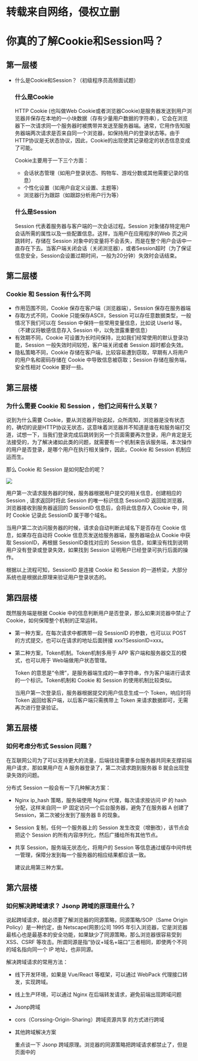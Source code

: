 # 转载来自网络，侵权立删
# 你真的了解Cookie和Session吗？

## 第一层楼

- 什么是Cookie和Session？（初级程序员高频面试题）

  ### 什么是Cookie

  HTTP Cookie (也叫做Web Cookie或者浏览器Cookie)是服务器发送到用户浏览器并保存在本地的一小块数据（存有少量用户数据的字符串），它会在浏览器下一次请求同一个服务器时被携带并发送至服务器端。通常，它用作告知服务器端两次请求是否来自同一个浏览器，如保持用户的登录状态等。由于HTTP协议是无状态协议，因此，Cookie的出现使其记录稳定的状态信息变成了可能。

  Cookie主要用于一下三个方面：

  - 会话状态管理（如用户登录状态、购物车、游戏分数或其他需要记录的信息）
  - 个性化设置（如用户自定义设置、主题等）
  - 浏览器行为跟踪（如跟踪分析用户行为等）

  ### 什么是Session

  Session 代表着服务器与客户端的一次会话过程。Session 对象储存特定用户会话所需的属性以及一些配置信息。这样，当用户在应用程序的Web 页之间跳转时，存储在 Session 对象中的变量将不会丢失，而是在整个用户会话中一直存在下去。当客户端关闭会话（关闭浏览器），或者Session超时（为了保证信息安全，Session会设置过期时间，一般为20分钟）失效时会话结束。

## 第二层楼

### Cookie 和 Session 有什么不同

- 作用范围不同，Cookie 保存在客户端（浏览器端），Session 保存在服务器端
- 存取方式不同，Cookie 只能保存ASCII，Session 可以存任意数据类型，一般情况下我们可以在 Session 中保持一些常用变量信息，比如说 UserId 等。（不建议将敏感信息存入 Session 中，以免泄露重要信息）
- 有效期不同，Cookie 可设置为长时间保持，比如我们经常使用的默认登录功能，Session 一般失效时间较短，客户端关闭或者 Session 超时都会失效。
- 隐私策略不同，Cookie 存储在客户端，比较容易遭到窃取，早期有人将用户的用户名和密码存储在 Cookie 中导致信息被窃取；Session 存储在服务端，安全性相对 Cookie 要好一些。

## 第三层楼

### 为什么需要 Cookie 和 Session ，他们之间有什么关联？

​说到为什么需要 Cookie，要从浏览器开始说起，众所周知，浏览器是没有状态的，确切的说是HTTP协议无状态，这意味着浏览器并不知道是谁在和服务端打交道，试想一下，当我们登录完成后跳转到另一个页面需要再次登录，用户肯定是无法接受的，为了解决诸如此类的问题，就需要有一个机制来告诉服务端，本次操作的用户是否登录，是哪个用户在执行相关操作，因此，Cookie 和 Session 机制应运而生。

​那么 Cookie 和 Session 是如何配合的呢？

![](https://github.com/ytx1150328467/web_preview/blob/master/%E7%BD%91%E7%BB%9C%E7%9B%B8%E5%85%B3/images/cookie-session.png)

​用户第一次请求服务器的时候，服务器根据用户提交的相关信息，创建相应的 Session , 请求返回时将此 Session 的唯一标识信息 SessionID 返回给浏览器，浏览器接收到服务器返回的 SessionID 信息后，会将此信息存入 Cookie 中，同时 Cookie 记录此 SessionID 属于哪个域名。

​当用户第二次访问服务器的时候，请求会自动判断此域名下是否存在 Cookie 信息，如果存在自动将 Cookie 信息页发送给服务器端，服务器端会从 Cookie 中获取 SessionID，再根据 SessionID查找对应的 Session 信息，如果没有找到说明用户没有登录或登录失效，如果找到 Session 证明用户已经登录可执行后面的操作。

​根据以上流程可知，SessionID 是连接 Cookie 和 Session 的一道桥梁，大部分系统也是根据此原理来验证用户登录状态的。

## 第四层楼

​既然服务端是根据 Cookie 中的信息判断用户是否登录，那么如果浏览器中禁止了 Cookie，如何保障整个机制的正常运转。

  - 第一种方案，在每次请求中都携带一段 SessionID 的参数，也可以以 POST 的方式提交，也可以在请求的地址后面拼接 xxx?SessionID=xxx。

  - 第二种方案，Token机制。Token机制多用于 APP 客户端和服务器交互的模式，也可以用于 Web端做用户状态管理。

    Token 的意思是“令牌”，是服务器端生成的一串字符串，作为客户端进行请求的一个标识。Token机制和 Cookie 和 Session 的使用机制比较类似。

    当用户第一次登录后，服务器根据提交的用户信息生成一个 Token，响应时将 Token 返回给客户端，以后客户端只需携带上 Token 来请求数据即可，无需再次进行登录验证。

## 第五层楼

### 如何考虑分布式 Session 问题？	

​在互联网公司为了可以支持更大的流量，后端往往需要多台服务器共同来支撑前端用户请求，那如果用户在 A 服务器登录了，第二次请求跑到服务器 B 就会出现登录失效的问题。

​分布式 Session 一般会有一下几种解决方案：

  - Nginx ip_hash 策略，服务端使用 Nginx 代理，每次请求按访问 IP 的 hash 分配，这样来自同一 IP 固定访问一个后台服务器，避免了在服务器 A 创建了 Session，第二次被分发到了服务器 B 的现象。

  - Session 复制，任何一个服务器上的 Session 发生改变（增删改），该节点会把这个 Session 的所有内容序列化，然后广播给所有其他节点。

  - 共享 Session，服务端无状态化，将用户的 Session 等信息通过缓存中间件统一管理，保障分发到每一个服务器的相应结果都应该一致。

    建议此用第三种方案。

## 第六层楼

### 如何解决跨域请求？ Jsonp 跨域的原理是什么？

​说起跨域请求，就必须要了解浏览器的同源策略，同源策略/SOP（Same Origin Policy）是一种约定，由 Netscape(网景)公司 1995 年引入浏览器，它是浏览器最核心也是最基本的安全功能，如果缺少了同源策略，那么浏览器很容易受到 XSS、CSRF 等攻击。所谓同源是指“协议+域名+端口”三者相同，即使两个不同的域名指向同一个 IP 地址，也非同源。

​解决跨域请求的常用方法：

  - 线下开发环境，如果是 Vue/React 等框架，可以通过 WebPack 代理接口转发，实现跨域。

  - 线上生产环境，可以通过 Nginx 在后端转发请求，避免前端出现跨域问题

  - Jsonp跨域

  - cors（Corssing-Origin-Sharing）跨域资源共享 的方式进行跨域

  - 其他跨域解决方案

    重点谈一下 Jsonp 跨域原理。浏览器的同源策略把跨域请求都禁止了，但是页面中的<script>

    <img><iframe> 等标签是例外，不受同源策略的西限制。Jsonp 就是利用 <script> 标签跨域特性进行跨域数据访问。

    Jsonp 的理念是，与服务端约定好一个回调函数名，服务端接收到请求后，将返回一段 JavaScript，在这段 JavaScript 代码中调用约定好的回调函数，并且将数据作为参数进行传递。当网页接收到这段 JavaScript 代码后，就会执行这个回调函数，这时数据已经成功传输到客户端了。

    JSONP 的缺点是：它只支持 GET 请求，而不支持 POST 请求等其他类型的 HTTP 请求。	

















